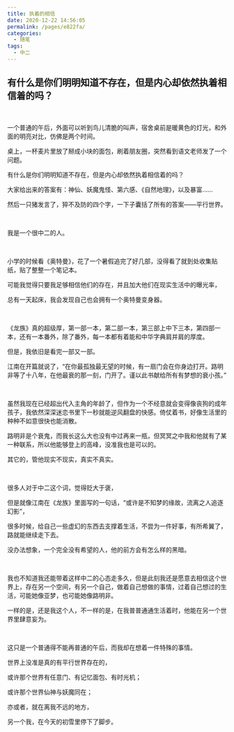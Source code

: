 ```yaml
---
title: 执着的相信
date: 2020-12-22 14:56:05
permalink: /pages/e822fa/
categories:
  - 随笔
tags:
  - 中二
---
```




## 有什么是你们明明知道不存在，但是内心却依然执着相信着的吗？

</br>

一个普通的午后，外面可以听到鸟儿清脆的叫声，宿舍桌前是暖黄色的灯光，和外面的明亮对比，仿佛是两个时间。

桌上，一杯麦片里放了掰成小块的面包，刷着朋友圈，突然看到语文老师发了一个问题。

有什么是你们明明知道不存在，但是内心却依然执着相信着的吗？

大家给出来的答案有：神仙、妖魔鬼怪、第六感、《自然地理》，以及暴富……

然后一只猪发言了，猝不及防的四个字，一下子囊括了所有的答案——平行世界。

 </br>

我是一个很中二的人。

 </br>

小学的时候看《奥特曼》，花了一个暑假追完了好几部，没得看了就到处收集贴纸，贴了整整一个笔记本。

可能我觉得只要我足够相信他们的存在，并且加大他们在现实生活中的曝光率，

总有一天起床，我会发现自己也会拥有一个奥特曼变身器。

</br>

《龙族》真的超级厚，第一部一本，第二部一本，第三部上中下三本，第四部一本，还有一本番外，除了番外，每一本都有着能和中华字典肩并肩的厚度。

但是，我依旧是看完一部又一部。

江南在开篇就说了，“在你最孤独最无望的时候，有一扇门会在你身边打开。路明非等了十八年，在他最衰的那一刻，门开了。谨以此书献给所有有梦想的衰小孩。”

</br>

虽然我现在已经超出代入主角的年龄了，但作为一个不经意就会变得像丧狗的成年孩子，我依然深深迷恋书里下一秒就能逆风翻盘的快感。倚仗着书，好像生活里的种种不如意很快也能消散。

路明非是个衰鬼，而我长这么大也没有中过再来一瓶，但冥冥之中我和他就有了某一种联系，所以他能够登上的高峰，没准我也是可以的。

其它的，管他现实不现实，真实不真实。

</br>

很多人对于中二这个词，觉得贬大于褒，

但是就像江南在《龙族》里面写的一句话，“或许是不知梦的缘故，流离之人追逐幻影”，

很多时候，给自己一些虚幻的东西去支撑着生活，不尝为一件好事，有所希翼了，路就能继续走下去。

没办法想象，一个完全没有希望的人，他的前方会有怎么样的黑暗。

</br>

我也不知道我还能带着这样中二的心态走多久，但是此刻我还是愿意去相信这个世界上，存在另一个空间，有另一个自己，做着自己想做的事情，过着自己想过的生活，可能她像亚梦，也可能她像路明非。

一样的是，还是我这个人，不一样的是，在我普普通通生活着时，他能在另一个世界里肆意妄为。

 </br>

这只是一个普通得不能再普通的午后，而我却在想着一件特殊的事情。

世界上没准是真的有平行世界存在的，

或许那个世界有任意门、有记忆面包、有时光机；

或许那个世界仙神与妖魔同在；

亦或者，就在离我不远的地方，

另一个我，在今天的初雪里停下了脚步。

 